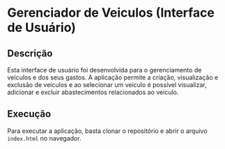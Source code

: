 # Gerenciador de Veiculos (Interface de Usuário)

## Descrição

Esta interface de usuário foi desenvolvida para o gerenciamento de veículos e dos seus gastos. A aplicação permite a criação, visualização e exclusão de veículos e ao selecionar um veículo é possível visualizar, adicionar e excluir abastecimentos relacionados ao veículo.

## Execução

Para executar a aplicação, basta clonar o repositório e abrir o arquivo `index.html` no navegador.
